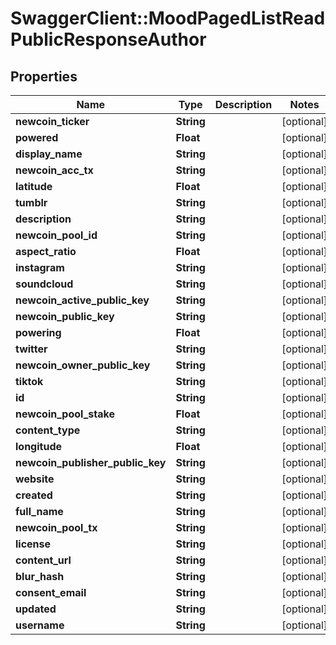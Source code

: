 # SwaggerClient::MoodPagedListReadPublicResponseAuthor

## Properties
Name | Type | Description | Notes
------------ | ------------- | ------------- | -------------
**newcoin_ticker** | **String** |  | [optional] 
**powered** | **Float** |  | [optional] 
**display_name** | **String** |  | [optional] 
**newcoin_acc_tx** | **String** |  | [optional] 
**latitude** | **Float** |  | [optional] 
**tumblr** | **String** |  | [optional] 
**description** | **String** |  | [optional] 
**newcoin_pool_id** | **String** |  | [optional] 
**aspect_ratio** | **Float** |  | [optional] 
**instagram** | **String** |  | [optional] 
**soundcloud** | **String** |  | [optional] 
**newcoin_active_public_key** | **String** |  | [optional] 
**newcoin_public_key** | **String** |  | [optional] 
**powering** | **Float** |  | [optional] 
**twitter** | **String** |  | [optional] 
**newcoin_owner_public_key** | **String** |  | [optional] 
**tiktok** | **String** |  | [optional] 
**id** | **String** |  | [optional] 
**newcoin_pool_stake** | **Float** |  | [optional] 
**content_type** | **String** |  | [optional] 
**longitude** | **Float** |  | [optional] 
**newcoin_publisher_public_key** | **String** |  | [optional] 
**website** | **String** |  | [optional] 
**created** | **String** |  | [optional] 
**full_name** | **String** |  | [optional] 
**newcoin_pool_tx** | **String** |  | [optional] 
**license** | **String** |  | [optional] 
**content_url** | **String** |  | [optional] 
**blur_hash** | **String** |  | [optional] 
**consent_email** | **String** |  | [optional] 
**updated** | **String** |  | [optional] 
**username** | **String** |  | [optional] 


